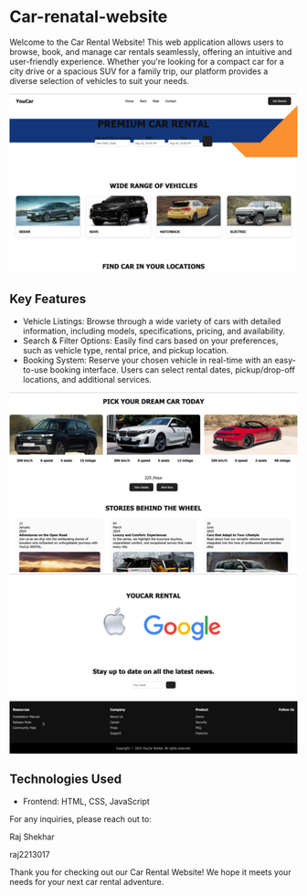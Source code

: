 # Car-renatal-website

Welcome to the Car Rental Website! This web application allows users to browse, book, and manage car rentals seamlessly, offering an intuitive and user-friendly experience. Whether you're looking for a compact car for a city drive or a spacious SUV for a family trip, our platform provides a diverse selection of vehicles to suit your needs.

![YouCar](assets/Rental1.png)

## Key Features

- Vehicle Listings: Browse through a wide variety of cars with detailed information, including models, specifications, pricing, and availability.
- Search & Filter Options: Easily find cars based on your preferences, such as vehicle type, rental price, and pickup location.
- Booking System: Reserve your chosen vehicle in real-time with an easy-to-use booking interface. Users can select rental dates, pickup/drop-off locations, and additional services.

![YouCar](assets/Rental2.png)
![YouCar](assets/Rental3.png)

## Technologies Used

- Frontend: HTML, CSS, JavaScript 


For any inquiries, please reach out to:

Raj Shekhar

raj2213017


Thank you for checking out our Car Rental Website! We hope it meets your needs for your next car rental adventure.
